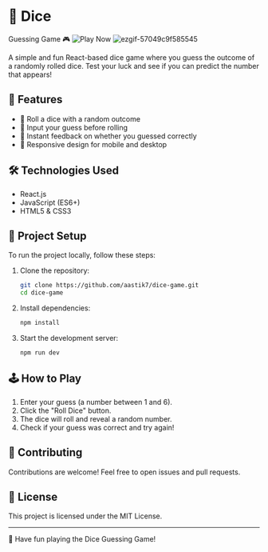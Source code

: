 # 🎲 Dice 
 Guessing Game 
 🎮 ![Play Now]()
 ![ezgif-57049c9f585545](https://github.com/user-attachments/assets/a2d59661-085f-4ed4-a31c-4ed70e0b5f5c)

A simple and fun React-based dice game where you guess the outcome of a randomly rolled dice. Test your luck and see if you can predict the number that appears!

## 🚀 Features
- 🎲 Roll a dice with a random outcome
- 🔢 Input your guess before rolling
- 🎉 Instant feedback on whether you guessed correctly
- 📱 Responsive design for mobile and desktop

## 🛠️ Technologies Used
- React.js
- JavaScript (ES6+)
- HTML5 & CSS3

## 📂 Project Setup
To run the project locally, follow these steps:

1. Clone the repository:
   ```sh
   git clone https://github.com/aastik7/dice-game.git
   cd dice-game
   ```

2. Install dependencies:
   ```sh
   npm install
   ```

3. Start the development server:
   ```sh
   npm run dev
   ```

## 🕹️ How to Play
1. Enter your guess (a number between 1 and 6).
2. Click the "Roll Dice" button.
3. The dice will roll and reveal a random number.
4. Check if your guess was correct and try again!


## 🤝 Contributing
Contributions are welcome! Feel free to open issues and pull requests.

## 📜 License
This project is licensed under the MIT License.

---
🎲 Have fun playing the Dice Guessing Game!

